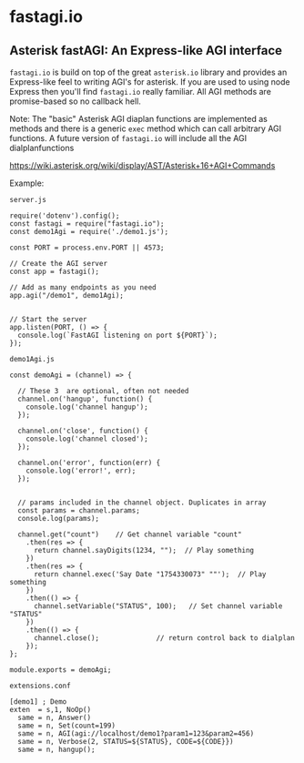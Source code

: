 # fastagi.io

## Asterisk fastAGI: An Express-like AGI interface

`fastagi.io` is build on top of the great `asterisk.io` library and provides an Express-like feel to writing AGI's for asterisk.  If you are used to using node Express then you'll find `fastagi.io` really familiar.  All AGI methods are promise-based so no callback hell.

Note:   The "basic" Asterisk AGI diaplan functions are implemented as methods and there is a generic `exec` method which can call arbitrary AGI functions.  A future version of `fastagi.io` will include all the AGI dialplanfunctions

https://wiki.asterisk.org/wiki/display/AST/Asterisk+16+AGI+Commands

Example:

`server.js`
```
require('dotenv').config();
const fastagi = require("fastagi.io");
const demo1Agi = require('./demo1.js');

const PORT = process.env.PORT || 4573;

// Create the AGI server
const app = fastagi();

// Add as many endpoints as you need 
app.agi("/demo1", demo1Agi);


// Start the server
app.listen(PORT, () => {
  console.log(`FastAGI listening on port ${PORT}`);
});
```

`demo1Agi.js`
```
const demoAgi = (channel) => {

  // These 3  are optional, often not needed
  channel.on('hangup', function() {
    console.log('channel hangup');
  });

  channel.on('close', function() {
    console.log('channel closed');
  });

  channel.on('error', function(err) {
    console.log('error!', err);
  });


  // params included in the channel object. Duplicates in array
  const params = channel.params;
  console.log(params);

  channel.get("count")    // Get channel variable "count"
    .then(res => {
      return channel.sayDigits(1234, "");  // Play something
    })
    .then(res => {
      return channel.exec('Say Date "1754330073" ""');  // Play something
    })
    .then(() => {
      channel.setVariable("STATUS", 100);   // Set channel variable "STATUS"
    })
    .then(() => {
      channel.close();              // return control back to dialplan
    });
};

module.exports = demoAgi;
```
`extensions.conf`
```
[demo1] ; Demo
exten  = s,1, NoOp()
  same = n, Answer()
  same = n, Set(count=199)
  same = n, AGI(agi://localhost/demo1?param1=123&param2=456)
  same = n, Verbose(2, STATUS=${STATUS}, CODE=${CODE}})
  same = n, hangup();
```